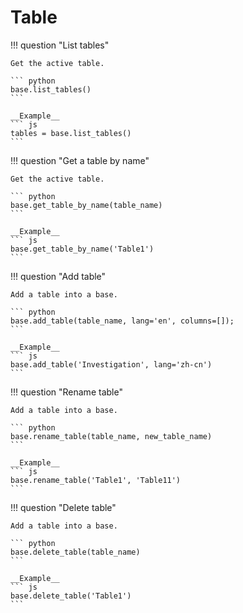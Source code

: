 # Table

!!! question "List tables"

    Get the active table.
    
    ``` python
    base.list_tables()
    ```
    
    __Example__
    ``` js
    tables = base.list_tables()
    ```

!!! question "Get a table by name"

    Get the active table.
    
    ``` python
    base.get_table_by_name(table_name)
    ```
    
    __Example__
    ``` js
    base.get_table_by_name('Table1')
    ```

!!! question "Add table"

    Add a table into a base.
    
    ``` python
    base.add_table(table_name, lang='en', columns=[]);
    ```
    
    __Example__
    ``` js
    base.add_table('Investigation', lang='zh-cn')
    ```

!!! question "Rename table"

    Add a table into a base.
    
    ``` python
    base.rename_table(table_name, new_table_name)
    ```
    
    __Example__
    ``` js
    base.rename_table('Table1', 'Table11')
    ```

!!! question "Delete table"

    Add a table into a base.
    
    ``` python
    base.delete_table(table_name)
    ```
    
    __Example__
    ``` js
    base.delete_table('Table1')
    ```
